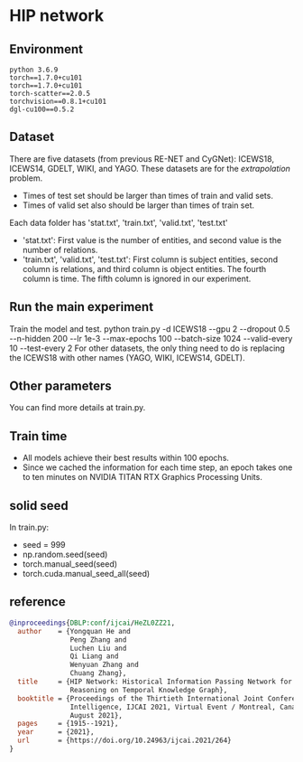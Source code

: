 # HIP network

## Environment
    python 3.6.9
    torch==1.7.0+cu101
    torch==1.7.0+cu101
    torch-scatter==2.0.5
    torchvision==0.8.1+cu101
    dgl-cu100==0.5.2

## Dataset
There are five datasets (from previous RE-NET and CyGNet): ICEWS18, ICEWS14, GDELT, WIKI, and YAGO. 
These datasets are for the *extrapolation* problem. 
- Times of test set should be larger than times of train and valid sets. 
- Times of valid set also should be larger than times of train set.

Each data folder has 'stat.txt', 'train.txt', 'valid.txt', 'test.txt'
- 'stat.txt': First value is the number of entities, and second value is the number of relations.
- 'train.txt', 'valid.txt', 'test.txt': First column is subject entities, second column is relations, and third column is object entities. The fourth column is time. The fifth column is ignored in our experiment.

## Run the main experiment
Train the model and test.
python train.py -d ICEWS18 --gpu 2 --dropout 0.5 --n-hidden 200 --lr 1e-3 --max-epochs 100 --batch-size 1024 --valid-every 10 --test-every 2
For other datasets, the only thing need to do is replacing the ICEWS18 with other names (YAGO, WIKI, ICEWS14, GDELT).

## Other parameters
You can find more details at train.py.

## Train time
- All models achieve their best results within 100 epochs.
- Since we cached the information for each time step, an epoch takes one to ten minutes on NVIDIA TITAN RTX Graphics Processing Units.

## solid seed
In train.py:
- seed = 999
- np.random.seed(seed)
- torch.manual_seed(seed)
- torch.cuda.manual_seed_all(seed)

## reference
```bib
@inproceedings{DBLP:conf/ijcai/HeZL0ZZ21,  
  author    = {Yongquan He and  
               Peng Zhang and  
               Luchen Liu and  
               Qi Liang and  
               Wenyuan Zhang and  
               Chuang Zhang},  
  title     = {HIP Network: Historical Information Passing Network for Extrapolation  
               Reasoning on Temporal Knowledge Graph},  
  booktitle = {Proceedings of the Thirtieth International Joint Conference on Artificial
               Intelligence, IJCAI 2021, Virtual Event / Montreal, Canada, 19-27
               August 2021},  
  pages     = {1915--1921},  
  year      = {2021},  
  url       = {https://doi.org/10.24963/ijcai.2021/264}  
}
```

